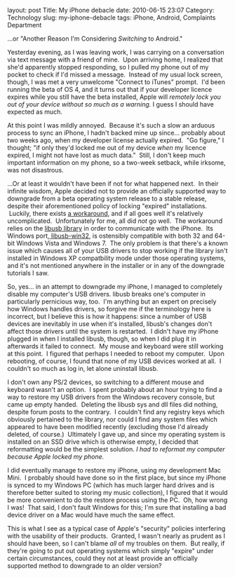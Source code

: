 layout: post
Title: My iPhone debacle
date: 2010-06-15 23:07
Category: Technology
slug: my-iphone-debacle
tags: iPhone, Android, Complaints Department

...or "Another Reason I'm Considering <em>Switching</em> to Android."

Yesterday evening, as I was leaving work, I was carrying on a conversation via text message with a friend of mine.  Upon arriving home, I realized that she'd apparently stopped responding, so I pulled my phone out of my pocket to check if I'd missed a message.  Instead of my usual lock screen, though, I was met a very unwelcome "Connect to iTunes" prompt.  I'd been running the beta of OS 4, and it turns out that if your developer licence expires while you still have the beta installed, Apple will <em>remotely lock you out of your device without so much as a warning.</em> I guess I should have expected as much.<!-- PELICAN_END_SUMMARY -->

At this point I was mildly annoyed.  Because it's such a slow an arduous process to sync an iPhone, I hadn't backed mine up since... probably about two weeks ago, when my developer license actually expired.  "Go figure," I thought; "if only they'd locked me out of my device <em>when </em>my licence expired, I might not have lost as much data."  Still, I don't keep much important information on my phone, so a two-week setback, while irksome, was not disastrous.

...Or at least it wouldn't have been if not for what happened next.  In their infinite wisdom, Apple decided not to provide an officially supported way to downgrade from a beta operating system release to a stable release, despite their aforementioned policy of locking "expired" installations.  Luckily, there exists <a title="iPhone OS 4 downgrade" href="http://www.maclife.com/article/howtos/downgrade_iphone_os_40" target="_blank">a workaround</a>, and if all goes well it's relatively uncomplicated.  Unfortunately for me, all did <em>not </em>go well.  The workaround relies on the <a href="http://sourceforge.net/projects/libusb/" target="_self">libusb library</a> in order to communicate with the iPhone.  Its Windows port,<a href="http://sourceforge.net/apps/trac/libusb-win32/wiki" target="_self"> libusb-win32</a>, is ostensibly compatible with both 32 and 64-bit Windows Vista and Windows 7.  The only problem is that there's a known issue which causes all of your USB drivers to stop working if the library isn't installed in Windows XP compatbility mode under those operating systems, and it's not mentioned anywhere in the installer or in any of the downgrade tutorials I saw.

So, yes... in an attempt to downgrade my iPhone, I managed to completely disable my computer's USB drivers. libusb breaks one's computer in particularly pernicious way, too.  I'm anything but an expert on precisely how Windows handles drivers, so forgive me if the terminology here is incorrect, but I believe this is how it happens: since a number of USB devices are inevitably in use when it's installed, libusb's changes don't affect those drivers until the system is restarted.  I didn't have my iPhone plugged in when I installed libusb, though, so when I did plug it in afterwards it failed to connect.  My mouse and keyboard were still working at this point.  I figured that perhaps I needed to reboot my computer.  Upon rebooting, of course, I found that none of my USB devices worked at all.  I couldn't so much as log in, let alone uninstall libusb.

I don't own any PS/2 devices, so switching to a different mouse and keyboard wasn't an option.  I spent probably about an hour trying to find a way to restore my USB drivers from the Windows recovery console, but came up empty handed.  Deleting the libusb sys and dll files did nothing, despite forum posts to the contrary.  I couldn't find any registry keys which obviously pertained to the library, nor could I find any system files which appeared to have been modified recently (excluding those I'd already deleted, of course.)  Ultimately I gave up, and since my operating system is installed on an SSD drive which is otherwise empty, I decided that reformatting would be the simplest solution.<em> I had to reformat my computer because Apple locked my phone.</em>

I did eventually manage to restore my iPhone, using my development Mac Mini.  I probably should have done so in the first place, but since my iPhone is synced to my Windows PC (which has much larger hard drives and is therefore better suited to storing my music collection), I figured that it would be more convenient to do the restore process using the PC.  Oh, how wrong I was!  That said, I don't fault Windows for this; I'm sure that installing a bad device driver on a Mac would have much the same effect.

This is what I see as a typical case of Apple's "security" policies interfering with the usability of their products.  Granted, I wasn't nearly as prudent as I should have been, so I can't blame <em>all </em>of my troubles on them.  But really, if they're going to put out operating systems which simply "expire" under certain circumstances, could they not at least provide an officially supported method to downgrade to an older version?
